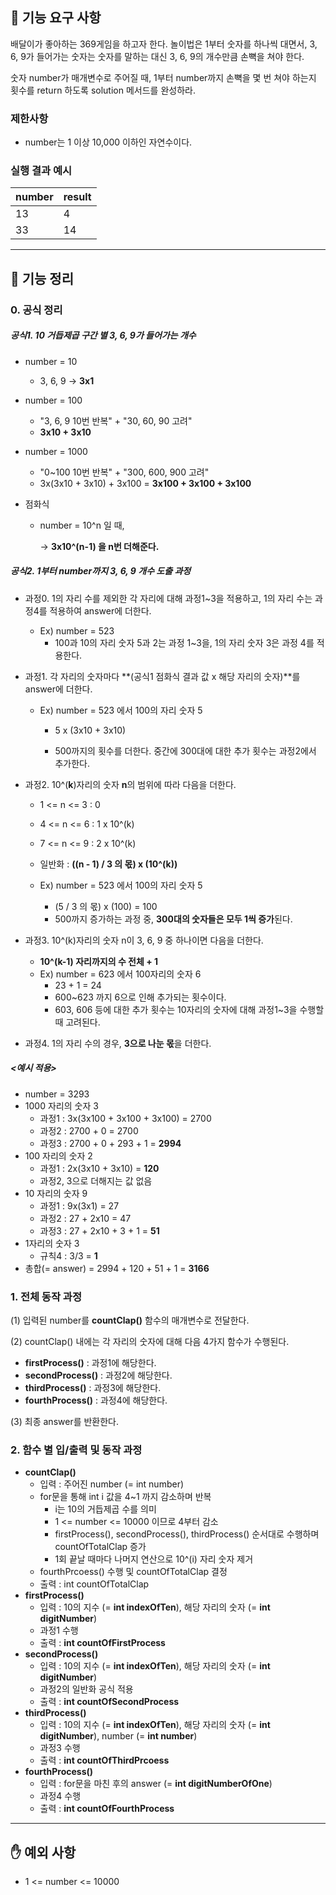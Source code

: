 ## 🚀 기능 요구 사항

배달이가 좋아하는 369게임을 하고자 한다. 놀이법은 1부터 숫자를 하나씩 대면서, 3, 6, 9가 들어가는 숫자는 숫자를 말하는 대신 3, 6, 9의 개수만큼 손뼉을 쳐야 한다.

숫자 number가 매개변수로 주어질 때, 1부터 number까지 손뼉을 몇 번 쳐야 하는지 횟수를 return 하도록 solution 메서드를 완성하라.

### 제한사항

- number는 1 이상 10,000 이하인 자연수이다.

### 실행 결과 예시

| number | result |
| --- | --- |
| 13 | 4 |
| 33 | 14 |



---

## 📄 기능 정리

### 0. 공식 정리

##### 공식1. 10 거듭제곱 구간 별 3, 6, 9가 들어가는 개수

- number = 10

    - 3, 6, 9 -> **3x1**

- number = 100

    - "3, 6, 9 10번 반복" + "30, 60, 90 고려"
    - **3x10 + 3x10**

- number = 1000

    - "0~100 10번 반복" + "300, 600, 900 고려"
    - 3x(3x10 + 3x10) + 3x100 = **3x100 + 3x100 + 3x100**

- 점화식

    - number = 10^n 일 때,

      -> **3x10^(n-1) 을 n번 더해준다.**



##### 공식2. 1부터 number까지 3, 6, 9 개수 도출 과정

- 과정0. 1의 자리 수를 제외한 각 자리에 대해 과정1~3을 적용하고, 1의 자리 수는 과정4를 적용하여 answer에 더한다.
    - Ex) number = 523
        - 100과 10의 자리 숫자 5과 2는 과정 1~3을, 1의 자리 숫자 3은 과정 4를 적용한다.

- 과정1. 각 자리의 숫자마다 **(공식1 점화식 결과 값 x 해당 자리의 숫자)**를 answer에 더한다.
    - Ex) number = 523 에서 100의 자리 숫자 5
        - 5 x (3x10 + 3x10)

        - 500까지의 횟수를 더한다. 중간에 300대에 대한 추가 횟수는 과정2에서 추가한다.

- 과정2. 10^(**k**)자리의 숫자 **n**의 범위에 따라 다음을 더한다.

    - 1 <= n <= 3 : 0

    - 4 <= n <= 6 : 1 x 10^(k)

    - 7 <= n <= 9 : 2 x 10^(k)

    - 일반화 : **((n - 1) / 3 의 몫) x (10^(k))**

    - Ex) number = 523 에서 100의 자리 숫자 5
        - (5 / 3 의 몫) x (100) = 100
        - 500까지 증가하는 과정 중, **300대의 숫자들은 모두 1씩 증가**된다.

- 과정3. 10^(k)자리의 숫자 n이 3, 6, 9 중 하나이면 다음을 더한다.
    - **10^(k-1) 자리까지의 수 전체 + 1**
    - Ex) number = 623 에서 100자리의 숫자 6
        - 23 + 1 = 24
        - 600~623 까지 6으로 인해 추가되는 횟수이다.
        - 603, 606 등에 대한 추가 횟수는 10자리의 숫자에 대해 과정1~3을 수행할 때 고려된다.
- 과정4. 1의 자리 수의 경우, **3으로 나눈 몫**을 더한다.



##### <예시 적용>

- number = 3293
- 1000 자리의 숫자 3
    - 과정1 : 3x(3x100 + 3x100 + 3x100) = 2700
    - 과정2 : 2700 + 0 = 2700
    - 과정3 : 2700 + 0 + 293 + 1 = **2994**
- 100 자리의 숫자 2
    - 과정1 : 2x(3x10 + 3x10) = **120**
    - 과정2, 3으로 더해지는 값 없음
- 10 자리의 숫자 9
    - 과정1 : 9x(3x1) = 27
    - 과정2 : 27 + 2x10 = 47
    - 과정3 : 27 + 2x10 + 3 + 1 = **51**
- 1자리의 숫자 3
    - 규칙4 : 3/3 = **1**
- 총합(= answer) = 2994 + 120 + 51 + 1 = **3166**



### 1. 전체 동작 과정

(1) 입력된 number를 **countClap()** 함수의 매개변수로 전달한다.

(2) countClap() 내에는 각 자리의 숫자에 대해 다음 4가지 함수가 수행된다.

- **firstProcess()** : 과정1에 해당한다.
- **secondProcess()** : 과정2에 해당한다.
- **thirdProcess()** : 과정3에 해당한다.
- **fourthProcess()** : 과정4에 해당한다.

(3) 최종 answer를 반환한다.



### 2. 함수 별 입/출력 및 동작 과정

- **countClap()**
    - 입력 : 주어진 number (= int number)
    - for문을 통해 int i 값을 4~1 까지 감소하며 반복
        - i는 10의 거듭제곱 수를 의미
        - 1 <= number <= 10000 이므로 4부터 감소
        - firstProcess(), secondProcess(), thirdProcess() 순서대로 수행하며 countOfTotalClap 증가
        - 1회 끝날 때마다 나머지 연산으로 10^(i) 자리 숫자 제거
    - fourthPrcoess() 수행 및 countOfTotalClap 결정
    - 출력 : int countOfTotalClap
- **firstProcess()**
    - 입력 : 10의 지수 (= **int indexOfTen**), 해당 자리의 숫자 (= **int digitNumber**)
    - 과정1 수행
    - 출력 : **int countOfFirstProcess**
- **secondProcess()**
    - 입력 : 10의 지수 (= **int indexOfTen**), 해당 자리의 숫자 (= **int digitNumber**)
    - 과정2의 일반화 공식 적용
    - 출력 : **int countOfSecondProcess**
- **thirdProcess()**
    - 입력 : 10의 지수 (= **int indexOfTen**), 해당 자리의 숫자 (= **int digitNumber**), number (= **int number**)
    - 과정3 수행
    - 출력 : **int countOfThirdPrcoess**
- **fourthProcess()**
    - 입력 : for문을 마친 후의 answer (= **int digitNumberOfOne**)
    - 과정4 수행
    - 출력 : **int countOfFourthProcess**





---



## ✋ 예외 사항

- 1 <= number <= 10000

